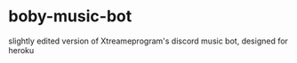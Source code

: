 # boby-music-bot
slightly edited version of Xtreameprogram's discord music bot, designed for heroku
